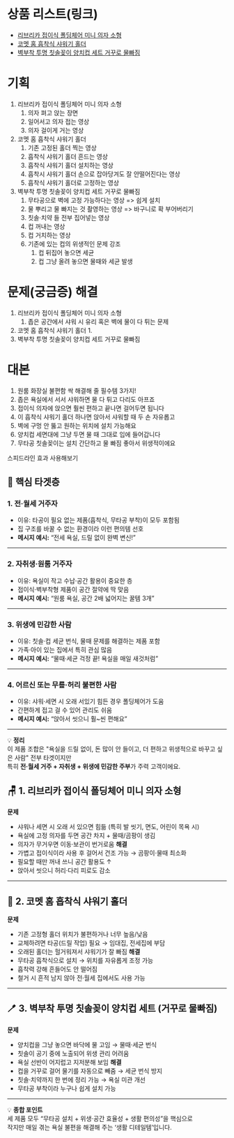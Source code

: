 # 상품 리스트(링크)
- [리브리카 접이식 폴딩체어 미니 의자 소형](https://www.coupang.com/vp/products/8403051119?itemId=24290925782)
- [코멧 홈 흡착식 샤워기 홀더](https://www.coupang.com/vp/products/7797790876?itemId=21111406588)
- [벽부착 투명 칫솔꽂이 양치컵 세트 거꾸로 물빠짐](https://www.coupang.com/vp/products/8776037666?itemId=23354710585)

# 기획
1. 리브리카 접이식 폴딩체어 미니 의자 소형
	1. 의자 펴고 앉는 장면
	2. 일어서고 의자 접는 영상
	3. 의자 걸이게 거는 영상
2. 코멧 홈 흡착식 샤워기 홀더
	1. 기존 고정된 홀더 찍는 영상
	2. 흡착식 샤워기 홀더 흔드는 영상
	3. 흡착식 샤워기 홀더 설치하는 영상
	4. 흡착시 샤워기 홀더 손으로 잡아당겨도 잘 안떨어진다는 영상
	5. 흡착식 샤워기 홀더로 고정하는 영상
3. 벽부착 투명 칫솔꽂이 양치컵 세트 거꾸로 물빠짐
	1. 무타공으로 벽에 고정 가능하다는 영상 => 쉽게 설치
	2. 물 뿌리고 물 빠지는 것 촬영하는 영상 => 바구니로 확 부어버리기
	3. 칫솔·치약 들 전부 집어넣는 영상
	4. 컵 꺼내는 영상
	5. 컵 거치하는 영상
	6. 기존에 있는 컵의 위생적인 문제 강조
		1. 컵 뒤집어 놓으면 세균
		2. 컵 그냥 올려 놓으면 물때와 세균 발생

# 문제(궁금증) 해결
1. 리브리카 접이식 폴딩체어 미니 의자 소형
	1. 좁은 공간에서 샤워 시 유리 혹은 벽에 물이 다 튀는 문제
2. 코멧 홈 흡착식 샤워기 홀더
	1. 
3. 벽부착 투명 칫솔꽂이 양치컵 세트 거꾸로 물빠짐

# 대본
1. 원룸 화장실 불편함 싹 해결해 줄 필수템 3가지!
2. 좁은 욕실에서 서서 샤워하면 물 다 튀고 다리도 아프죠
3. 접이식 의자에 앉으면 훨씬 편하고 끝나면 걸어두면 됩니다
4. 이 흡착식 샤워기 홀더 하나면 앉아서 샤워할 때 두 손 자유롭고
5. 벽에 구멍 안 뚫고 원하는 위치에 설치 가능해요
6. 양치컵 세면대에 그냥 두면 물 때 그대로 입에 들어갑니다
7. 무타공 칫솔꽂이는 설치 간단하고 물 빠짐 좋아서 위생적이에요


스피드라인 효과 사용해보기



## 🎯 핵심 타겟층

### 1. **전·월세 거주자**

- 이유: 타공이 필요 없는 제품(흡착식, 무타공 부착)이 모두 포함됨
- 집 구조를 바꿀 수 없는 환경이라 이런 편의템 선호
- **메시지 예시:** “전세 욕실, 드릴 없이 완벽 변신!”
---
### 2. **자취생·원룸 거주자**

- 이유: 욕실이 작고 수납·공간 활용이 중요한 층
- 접이식·벽부착형 제품이 공간 절약에 딱 맞음
- **메시지 예시:** “원룸 욕실, 공간 2배 넓어지는 꿀템 3개”

---
### 3. **위생에 민감한 사람**
- 이유: 칫솔·컵 세균 번식, 물때 문제를 해결하는 제품 포함
- 가족·아이 있는 집에서 특히 관심 많음
- **메시지 예시:** “물때·세균 걱정 끝! 욕실을 매일 새것처럼”
---
### 4. **어르신 또는 무릎·허리 불편한 사람**
- 이유: 샤워·세면 시 오래 서있기 힘든 경우 폴딩체어가 도움
- 간편하게 접고 걸 수 있어 관리도 쉬움
- **메시지 예시:** “앉아서 씻으니 훨~씬 편해요”
---

💡 **정리**  
이 제품 조합은 "욕실을 드릴 없이, 돈 많이 안 들이고, 더 편하고 위생적으로 바꾸고 싶은 사람" 전부 타겟이지만  
특히 **전·월세 거주 + 자취생 + 위생에 민감한 주부**가 주력 고객이에요.



## 🪑 1. 리브리카 접이식 폴딩체어 미니 의자 소형
**문제**
- 샤워나 세면 시 오래 서 있으면 힘듦 (특히 발 씻기, 면도, 어린이 목욕 시)
- 욕실에 고정 의자를 두면 공간 차지 + 물때/곰팡이 생김
- 의자가 무거우면 이동·보관이 번거로움
**해결**
- 가볍고 접이식이라 사용 후 걸어서 건조 가능 → 곰팡이·물때 최소화
- 필요할 때만 꺼내 쓰니 공간 활용도 ↑
- 앉아서 씻으니 허리·다리 피로도 감소
---

## 🚿 2. 코멧 홈 흡착식 샤워기 홀더
**문제**
- 기존 고정형 홀더 위치가 불편하거나 너무 높음/낮음
- 교체하려면 타공(드릴 작업) 필요 → 임대집, 전세집에 부담
- 오래된 홀더는 헐거워져서 샤워기가 잘 빠짐
**해결**
- 무타공 흡착식으로 설치 → 위치를 자유롭게 조정 가능
- 흡착력 강해 흔들어도 안 떨어짐
- 철거 시 흔적 남지 않아 전·월세 집에서도 사용 가능
---
## 🪥 3. 벽부착 투명 칫솔꽂이 양치컵 세트 (거꾸로 물빠짐)
**문제**
- 양치컵을 그냥 놓으면 바닥에 물 고임 → 물때·세균 번식
- 칫솔이 공기 중에 노출되어 위생 관리 어려움
- 욕실 선반이 어지럽고 지저분해 보임
**해결**
- 컵을 거꾸로 걸어 물기를 자동으로 빼줌 → 세균 번식 방지
- 칫솔·치약까지 한 번에 정리 가능 → 욕실 미관 개선
- 무타공 부착이라 누구나 쉽게 설치 가능
---

💡 **종합 포인트**  
세 제품 모두 “무타공 설치 + 위생·공간 효율성 + 생활 편의성”을 핵심으로  
작지만 매일 겪는 욕실 불편을 해결해 주는 ‘생활 디테일템’입니다.